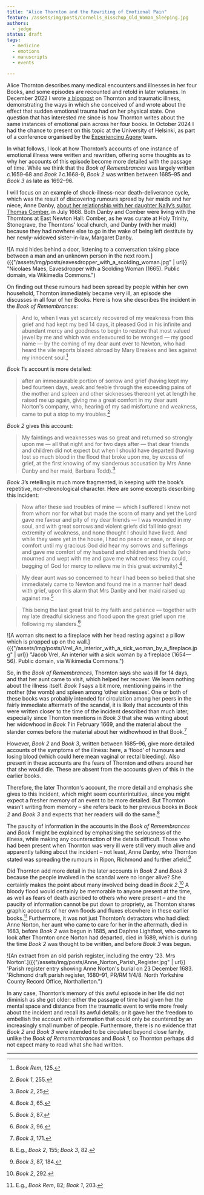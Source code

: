 ```yaml
---
title: "Alice Thornton and the Rewriting of Emotional Pain"
feature: /assets/img/posts/Cornelis_Bisschop_Old_Woman_Sleeping.jpg
authors:
  - jedge
status: draft
tags:
  - medicine
  - emotions
  - manuscripts
  - events

---
```


Alice Thornton describes many medical encounters and illnesses in her four Books, and some episodes are recounted and retold in later volumes. In December 2022 I wrote [a blogpost](https://thornton.kdl.kcl.ac.uk/posts/blog/2022-12-19-grief-and-illness-thornton/) on Thornton and traumatic illness, demonstrating the ways in which she conceived of and wrote about the effect that sudden emotional trauma had on her physical state. One question that has interested me since is how Thornton writes about the same instances of emotional pain across her four books. In October 2024 I had the chance to present on this topic at the University of Helsinki, as part of a conference organised by the [Experiencing Agony](https://blogs.helsinki.fi/experiencingagony/) team. 

In what follows, I look at how Thornton’s accounts of one instance of emotional illness were written and rewritten, offering some thoughts as to why her accounts of this episode become more detailed with the passage of time. While we think that the *Book of Remembrances* was largely written c.1659-68 and *Book 1* c.1668-9, *Book 2* was written between 1685–95 and *Book 3* as late as 1692–96.

I will focus on an example of shock-illness-near death-deliverance cycle, which was the result of discovering rumours spread by her maids and her niece, Anne Danby, [about her relationship with her daughter Nally’s suitor, Thomas Comber](https://thornton.kdl.kcl.ac.uk/posts/blog/2023-06-15-tragical-transactions-at-newton/), in July 1668. Both Danby and Comber were living with the Thorntons at East Newton Hall: Comber, as he was curate at Holy Trinity, Stonegrave, the Thorntons’ local church, and Danby (with her maid) because they had nowhere else to go in the wake of being left destitute by her newly-widowed sister-in-law, Margaret Danby.

![A maid hides behind a door, listening to a conversation taking place between a man and an unknown person in the next room.]({{"/assets/img/posts/eavesdropper_with_a_scolding_woman.jpg" | url}} "Nicolaes Maes, Eavesdropper with a Scolding Woman (1665). Public domain, via Wikimedia Commons.")

On finding out these rumours had been spread by people within her own household, Thornton immediately became very ill, an episode she discusses in all four of her Books. Here is how she describes the incident in the *Book of Remembrances*:

>And lo, when I was yet scarcely recovered of my weakness from this grief and had kept my bed 14 days, it pleased God in his infinite and abundant mercy and goodness to begin to restore that most valued jewel by me and which was endeavoured to be wronged — my good name — by the coming of my dear aunt over to Newton, who had heard the vile reports blazed abroad by Mary Breakes and lies against my innocent soul.[^1]

*Book 1*’s account is more detailed:

>after an immeasurable portion of sorrow and grief (having kept my bed fourteen days, weak and feeble through the exceeding pains of the mother and spleen and other sicknesses thereon) yet at length he raised me up again, giving me a great comfort in my dear aunt Norton's company, who, hearing of my sad misfortune and weakness, came to put a stop to my troubles.[^2] 

*Book 2* gives this account:

>My faintings and weaknesses was so great and returned so strongly upon me — all that night and for two days after — that dear friends and children did not expect but when I should have departed (having lost so much blood in the flood that broke upon me, by excess of grief, at the first knowing of my slanderous accusation by Mrs Anne Danby and her maid, Barbara Todd).[^3]

*Book 3*’s retelling is much more fragmented, in keeping with the book’s repetitive, non-chronological character. Here are some excerpts describing this incident:

>Now after these sad troubles of mine — which I suffered I knew not from whom nor for what but made the scorn of many and yet the Lord gave me favour and pity of my dear friends — I was wounded in my soul, and with great sorrows and violent griefs did fall into great extremity of weakness, and none thought I should have lived. And while they were yet in the house, I had no peace or ease, or sleep or comfort until my gracious God did hear my sorrows and sufferings and gave me comfort of my husband and children and friends (who mourned and wept with me and gave me what redress they could, begging of God for mercy to relieve me in this great extremity).[^4]

>My dear aunt was so concerned to hear I had been so belied that she immediately came to Newton and found me in a manner half dead with grief, upon this alarm that Mrs Danby and her maid raised up against me.[^5]

>This being the last great trial to my faith and patience — together with my late dreadful sickness and flood upon the great grief upon me following my slanders.[^6] 

![A woman sits next to a fireplace with her head resting against a pillow which is propped up on the wall.]({{"/assets/img/posts/Vrel_An_interior_with_a_sick_woman_by_a_fireplace.jpg" | url}} "Jacob Vrel, An interior with a sick woman by a fireplace (1654—56). Public domain, via Wikimedia Commons.")

So, in the *Book of Remembrances*, Thornton says she was ill for 14 days, and that her aunt came to visit, which helped her recover. We learn nothing about the illness itself. *Book 1* says a bit more, mentioning pains in the mother (the womb) and spleen among ‘other sicknesses’. One or both of these books was probably intended for circulation among her peers in the fairly immediate aftermath of the scandal, it is likely that accounts of this were written closer to the time of the incident described than much later, especially since Thornton mentions in *Book 3* that she was writing about her widowhood in *Book 1* in February 1669, and the material about the slander comes before the material about her widhowhood in that Book.[^7]

However, *Book 2* and *Book 3*, written between 1685–96, give more detailed accounts of the symptoms of the illness: here, a ‘flood’ of humours and losing blood (which could here mean vaginal or rectal bleeding). Also present in these accounts are the fears of Thornton and others around her that she would die. These are absent from the accounts given of this in the earlier books.

Therefore, the later Thornton's account, the more detail and emphasis she gives to this incident, which might seem counterintuitive, since you might expect a fresher memory of an event to be more detailed. But Thornton wasn’t writing from memory – she refers back to her previous books in *Book 2* and *Book 3* and expects that her readers will do the same.[^8]  

The paucity of information in the accounts in the *Book of Remembrances* and *Book 1* might be explained by emphasising the seriousness of the illness, while making any counteraction of the details difficult. Those who had been present when Thornton was very ill were still very much alive and apparently talking about the incident – not least, Anne Danby, who Thornton stated was spreading the rumours in Ripon, Richmond and further afield.[^9]  

Did Thornton add more detail in the later accounts in *Book 2* and *Book 3* because the people involved in the scandal were no longer alive? She certainly makes the point about many involved being dead in *Book 2*.[^10] A bloody flood would certainly be memorable to anyone present at the time, as well as fears of death ascribed to others who were present – and the paucity of information cannot be put down to propriety, as Thornton shares graphic accounts of her own floods and fluxes elsewhere in these earlier books.[^11] Furthermore, it was not just Thornton’s detractors who had died: Anne Norton, her aunt who came to care for her in the aftermath, died in 1683, before *Book 2* was begun in 1685, and Daphne Lightfoot, who came to look after Thornton once Norton had departed, died in 1689, which is during the time *Book 2* was thought to be written, and before *Book 3* was begun.

![An extract from an old parish register, including the entry '23. Mrs Norton'.]({{"/assets/img/posts/Anne_Norton_Parish_Register.jpg" | url}} 'Parish register entry showing Anne Norton's burial on 23 December 1683. 'Richmond draft parish register, 1680–91, PR/RM 1/4/8. North Yorkshire County Record Office, Northallerton.")

In any case, Thornton’s memory of this awful episode in her life did not diminish as she got older: either the passage of time had given her the mental space and distance from the traumatic event to write more freely about the incident and recall its awful details; or it gave her the freedom to embellish the account with information that could only be countered by an increasingly small number of people. Furthermore, there is no evidence that *Book 2* and *Book 3* were intended to be circulated beyond close family, unlike the *Book of Rememembrances* and *Book 1*, so Thornton perhaps did not expect many to read what she had written.


---

[^1]: *Book Rem*, 125.
[^2]: *Book 1*, 255.
[^3]: *Book 2*, 25
[^4]: *Book 3*, 65.
[^5]: *Book 3*, 87.
[^6]: *Book 3*, 96.
[^7]: *Book 3*, 171.
[^8]: E.g., *Book 2*, 155; *Book 3*, 82.
[^9]: *Book 3*, 87, 184. 
[^10]: *Book 2*, 292.
[^11]: E.g., *Book Rem*, 82; *Book 1*, 203.